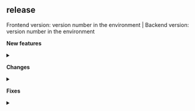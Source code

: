 <!--
1. In the <Environment> specify if it is Production or Staging and the date of release in the specified format.
2. Specify the Frontend and Backend version numbers.
3. The version numbers will be the same for Staging and Production unless the team makes changes after pushing the changes to Staging environment. 
4. Changes are classified as New features, Changes and Fixes.
5. Draft the Summary and Description and share the content with the Team (developer who is assigned for the respective Jira ticket) and get their consent.
6. Mention the summary between the <summary> tags.
7. Leave one blank line.
8. Specify the description. 
9. Specify links if needed. 
10. Leave one blank line after the </details> tag.

An Example is specified below.

 
-->


## <Environment> release <DD Mmmm YYYY>
Frontend version: version number in the environment | Backend version: version number in the environment


**New features** 

<details data-is-size="medium">
 <summary></summary>

</details>

**Changes** 

<details data-is-size="medium">
 <summary></summary></details>

**Fixes** 

<details data-is-size="medium">
 <summary></summary>



</details>




